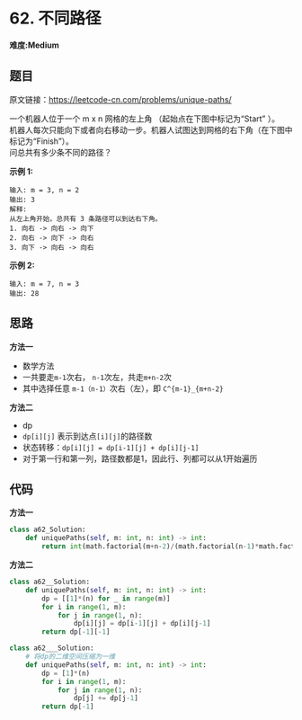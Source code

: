 # 62. 不同路径
**难度:Medium**
## 题目
原文链接：https://leetcode-cn.com/problems/unique-paths/

一个机器人位于一个 m x n 网格的左上角 （起始点在下图中标记为“Start” ）。  
机器人每次只能向下或者向右移动一步。机器人试图达到网格的右下角（在下图中标记为“Finish”）。  
问总共有多少条不同的路径？

**示例 1:**
```
输入: m = 3, n = 2
输出: 3
解释:
从左上角开始，总共有 3 条路径可以到达右下角。
1. 向右 -> 向右 -> 向下
2. 向右 -> 向下 -> 向右
3. 向下 -> 向右 -> 向右
```
**示例 2:**
```
输入: m = 7, n = 3
输出: 28
```


## 思路
**方法一**
* 数学方法
* 一共要走`m-1`次右， `n-1`次左，共走`m+n-2`次
* 其中选择任意 `m-1（n-1）`次右（左），即 `C^{m-1}_{m+n-2}`

**方法二**
* dp
* `dp[i][j]` 表示到达点`[i][j]`的路径数
* 状态转移：`dp[i][j] = dp[i-1][j] + dp[i][j-1]`
* 对于第一行和第一列，路径数都是1，因此行、列都可以从1开始遍历

## 代码
**方法一**
```python
class a62_Solution:
    def uniquePaths(self, m: int, n: int) -> int:
        return int(math.factorial(m+n-2)/(math.factorial(n-1)*math.factorial(m-1)))
```
**方法二**
```python
class a62__Solution:
    def uniquePaths(self, m: int, n: int) -> int:
        dp = [[1]*(n) for _ in range(m)]
        for i in range(1, m):
            for j in range(1, n):
                dp[i][j] = dp[i-1][j] + dp[i][j-1]
        return dp[-1][-1]
```
```python
class a62___Solution:
    # 将dp的二维空间压缩为一维
    def uniquePaths(self, m: int, n: int) -> int:
        dp = [1]*(n)
        for i in range(1, m):
            for j in range(1, n):
                dp[j] += dp[j-1]
        return dp[-1]
```
